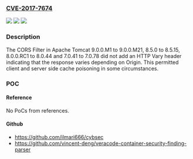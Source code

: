 ### [CVE-2017-7674](https://cve.mitre.org/cgi-bin/cvename.cgi?name=CVE-2017-7674)
![](https://img.shields.io/static/v1?label=Product&message=Apache%20Tomcat&color=blue)
![](https://img.shields.io/static/v1?label=Version&message=n%2Fa&color=blue)
![](https://img.shields.io/static/v1?label=Vulnerability&message=Cache%20Poisoning&color=brighgreen)

### Description

The CORS Filter in Apache Tomcat 9.0.0.M1 to 9.0.0.M21, 8.5.0 to 8.5.15, 8.0.0.RC1 to 8.0.44 and 7.0.41 to 7.0.78 did not add an HTTP Vary header indicating that the response varies depending on Origin. This permitted client and server side cache poisoning in some circumstances.

### POC

#### Reference
No PoCs from references.

#### Github
- https://github.com/ilmari666/cybsec
- https://github.com/vincent-deng/veracode-container-security-finding-parser

